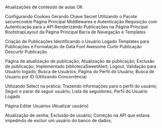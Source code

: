 Atualizações de conteúdo de aulas OK

<!-- -------------------------- 20-03-25 -------------------------- -->
Configurando Cookies
Gerando Chave Secret Utilizando o Pacote securecookie
Página Principal
Middlewares e Autenticação
Requisição com Autenticação para a API
Renderizando Publicações na Página Principal
BootstrapLayout da Página Principal
Barra de Navegação e Templates
<!-- -------------------------- 20-03-25 -------------------------- -->

<!-- -------------------------- 23-03-25 -------------------------- -->
Criação de Publicações
Identificando o Usuário Logado
Templates para Publicações e Formatação de Data
Font Awesome
Curtir Publicação
Descurtir Publicação
<!-- -------------------------- 23-03-25 -------------------------- -->

<!-- -------------------------- 24-03-25 -------------------------- -->
Página de atualização de publicação;
Atualização de publicação;
Exclusão de publicação;
Implementado bibliotecaSweetAlert;
Logout;
Validação para Usuário logado;
Busca de Usuários;
Página do Perfil do Usuário;
Busca de Usuario por ID (Utilizando Concorrência)
<!-- -------------------------- 24-03-25 -------------------------- -->

<!-- -------------------------- 25-03-25 -------------------------- -->
Utilizando Select na prática;
Trazendo informações para o perfil do usuário;
Seguir e parar de seguir usuário;
Lista de seguidores;
Perfil do Usuário Logado
<!-- -------------------------- 25-03-25 -------------------------- -->

<!-- -------------------------- 26-03-25 -------------------------- -->
Página Editar Usuários (Atualizar usuário)
<!-- -------------------------- 26-03-25 -------------------------- -->

<!-- -------------------------- 27-03-25 -------------------------- -->
Atualização de senha;
Exclusão de usuário;
Correção na API que estava impedindo de excluir um usuário do banco de dados;
<!-- -------------------------- 27-03-25 -------------------------- -->
